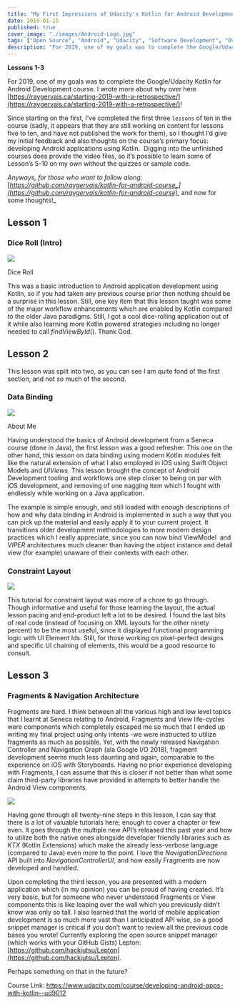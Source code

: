 ```yaml
---
title: "My First Impressions of Udacity's Kotlin for Android Development"
date: 2019-01-15
published: true
cover_image: "./images/Android-Logo.jpg"
tags: ["Open Source", "Android", "Udacity", "Software Development", "Overview"]
description: "For 2019, one of my goals was to complete the Google/Udacity Kotlin for Android Development course. Since starting on the first, I’ve completed the first three `lessons` of ten in the course (sadly, it appears that they are still working on content for lessons five to ten, and have not published the work for them), so I thought I’d give my initial feedback and also thoughts on the course’s primary focus: developing Android applications using Kotlin.  Digging into the unfinished courses does provide the video files, so it’s possible to learn some of Lesson’s 5-10 on my own without the quizzes or sample code."
---
```


**Lessons 1-3**

For 2019, one of my goals was to complete the Google/Udacity Kotlin for Android Development course. I wrote more about why over here [https://raygervais.ca/starting-2019-with-a-retrospective/](https://raygervais.ca/starting-2019-with-a-retrospective/)!

Since starting on the first, I’ve completed the first three `lessons` of ten in the course (sadly, it appears that they are still working on content for lessons five to ten, and have not published the work for them), so I thought I’d give my initial feedback and also thoughts on the course’s primary focus: developing Android applications using Kotlin.  Digging into the unfinished courses does provide the video files, so it’s possible to learn some of Lesson’s 5-10 on my own without the quizzes or sample code.

_Anyways, for those who want to follow along:_ [_https://github.com/raygervais/kotlin-for-android-course_](https://github.com/raygervais/kotlin-for-android-course)_, and now for some thoughts!_

## Lesson 1

### Dice Roll (Intro)

![](./images/Dice-Roll.png)

Dice Roll

This was a basic introduction to Android application development using Kotlin, so if you had taken any previous course prior then nothing should be a surprise in this lesson. Still, one key item that this lesson taught was some of the major workflow enhancements which are enabled by Kotlin compared to the older Java paradigms. Still, I got a cool dice-rolling application out of it while also learning more Kotlin powered strategies including no longer needed to call _findViewById_(). Thank God.

## Lesson 2

This lesson was split into two, as you can see I am quite fond of the first section, and not so much of the second.

### Data Binding

![](./images/About-Me.png)

About Me

Having understood the basics of Android development from a Seneca course (done in Java), the first lesson was a good refresher. This one on the other hand, this lesson on data binding using modern Kotlin modules felt like the natural extension of what I also employed in iOS using Swift Object Models and _UIViews_. This lesson brought the concept of Android Development tooling and workflows one step closer to being on par with iOS development, and removing of one nagging item which I fought with endlessly while working on a Java application.

The example is simple enough, and still loaded with enough descriptions of how and why data binding in Android is implemented in such a way that you can pick up the material and easily apply it to your current project. It transitions older development methodologies to more modern design practices which I really appreciate, since you can now bind ViewModel  and _VIPER_ architectures much cleaner than having the object instance and detail view (for example) unaware of their contexts with each other.

### Constraint Layout

![](./images/ColorMyViews.png)

This tutorial for constraint layout was more of a chore to go through. Though informative and useful for those learning the layout, the actual lesson pacing and end-product left a lot to be desired. I found the last bits of real code (instead of focusing on XML layouts for the other ninety percent) to be the most useful, since it displayed functional programming logic with UI Element Ids. Still, for those working on pixel-perfect designs and specific UI chaining of elements, this would be a good resource to consult.

## Lesson 3

### Fragments & Navigation Architecture

Fragments are hard. I think between all the various high and low level topics that I learnt at Seneca relating to Android, Fragments and View life-cycles were components which completely escaped me so much that I ended up writing my final project using only intents -we were instructed to utilize fragments as much as possible. Yet, with the newly released Navigation Controller and Navigation Graph (ala Google I/O 2018), fragment development seems much less daunting and again, comparable to the experience on iOS with Storyboards. Having no prior experience developing with Fragments, I can assume that this is closer if not better than what some claim third-party libraries have provided in attempts to better handle the Android View components.

![](./images/Android-Trivia.png)

Having gone through all twenty-nine steps in this lesson, I can say that there is a lot of valuable tutorials here; enough to cover a chapter or few even. It goes through the multiple new API’s released this past year and how to utilize both the native ones alongside developer friendly libraries such as _KTX_ (Kotlin Extensions) which make the already less-verbose language (compared to Java) even more to the point. I love the _NavigationDirections_ API built into _NavigationControllerUI_, and how easily Fragments are now developed and handled.

Upon completing the third lesson, you are presented with a modern application which (in my opinion) you can be proud of having created. It’s very basic, but for someone who never understood Fragments or View components this is like leaping over the wall which you previously didn’t know was only so tall. I also learned that the world of mobile application development is so much more vast than I anticipated API wise, so a good snippet manager is critical if you don’t want to review all the previous code bases you wrote! Currently exploring the open source snippet manager (which works with your GitHub Gists) Lepton: [https://github.com/hackjutsu/Lepton](https://github.com/hackjutsu/Lepton).

Perhaps something on that in the future?

Course Link: https://www.udacity.com/course/developing-android-apps-with-kotlin--ud9012
